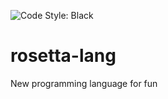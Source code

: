 ![Code Style: Black](https://img.shields.io/badge/code%20style-black-000000.svg)
# rosetta-lang
New programming language for fun
<!--stackedit_data:
eyJoaXN0b3J5IjpbLTE0MjQ3NjY4MTldfQ==
-->